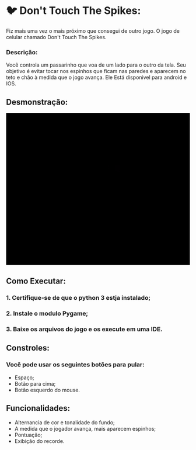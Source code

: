 # 🐦 Don't Touch The Spikes:
Fiz mais uma vez o mais próximo que consegui de outro jogo. O jogo de celular chamado Don't Touch The Spikes.

### Descrição:
Você controla um passarinho que voa de um lado para o outro da tela. Seu objetivo é evitar tocar nos espinhos que ficam nas paredes e aparecem no teto e chão à medida que o jogo avança. Ele Está disponivel para android e IOS.

## Desmonstração:
![](GIF%20Don%27t%20Touch%20The%20Spikes.gif)

## Como Executar:
### 1. Certifique-se de que o python 3 estja instalado;
### 2. Instale o modulo Pygame;
### 3. Baixe os arquivos do jogo e os execute em uma IDE.

## Constroles:
### Você pode usar os seguintes botões para pular:
- Espaço;
- Botão para cima;
- Botão esquerdo do mouse.

## Funcionalidades:
- Alternancia de cor e tonalidade do fundo;
- A medida que o jogador avança, mais aparecem espinhos;
- Pontuação;
- Exibição do recorde.
